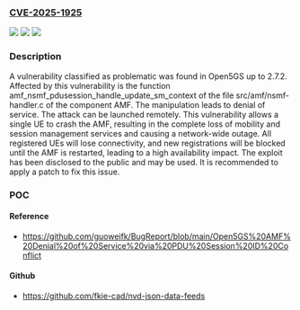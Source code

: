 ### [CVE-2025-1925](https://cve.mitre.org/cgi-bin/cvename.cgi?name=CVE-2025-1925)
![](https://img.shields.io/static/v1?label=Product&message=Open5GS&color=blue)
![](https://img.shields.io/static/v1?label=Version&message=%3D%202.7.0%20&color=brighgreen)
![](https://img.shields.io/static/v1?label=Vulnerability&message=Denial%20of%20Service&color=brighgreen)

### Description

A vulnerability classified as problematic was found in Open5GS up to 2.7.2. Affected by this vulnerability is the function amf_nsmf_pdusession_handle_update_sm_context of the file src/amf/nsmf-handler.c of the component AMF. The manipulation leads to denial of service. The attack can be launched remotely. This vulnerability allows a single UE to crash the AMF, resulting in the complete loss of mobility and session management services and causing a network-wide outage. All registered UEs will lose connectivity, and new registrations will be blocked until the AMF is restarted, leading to a high availability impact. The exploit has been disclosed to the public and may be used. It is recommended to apply a patch to fix this issue.

### POC

#### Reference
- https://github.com/guoweifk/BugReport/blob/main/Open5GS%20AMF%20Denial%20of%20Service%20via%20PDU%20Session%20ID%20Conflict

#### Github
- https://github.com/fkie-cad/nvd-json-data-feeds

